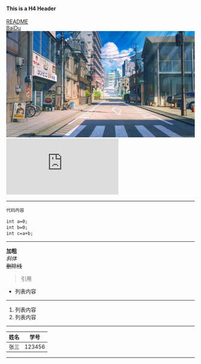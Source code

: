 #### This is a H4 Header
[README](./README.md)  
[BaiDu](https://www.baidu.com)   
![picture](./2.jpg)   
![Picture1](https://sc.chinaz.com/tupian/210425102822.htm)

*******
`代码内容`  
```
int a=0;  
int b=0;  
int c=a+b;  
```  
*******
**加粗**  
*斜体*  
~~删除线~~  
>引用  
- 列表内容
******
1. 列表内容
2. 列表内容
******
姓名|学号  
--|--  
张三|123456
*******

